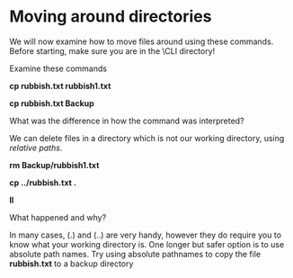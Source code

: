 # Moving around directories

We will now examine how to move files around using these commands. Before starting, make sure you are in the \CLI directory!&#x20;

Examine these commands

**cp rubbish.txt rubbish1.txt**&#x20;

**cp rubbish.txt Backup**&#x20;

What was the difference in how the command was interpreted?

We can delete files in a directory which is not our working directory, using _relative paths_.

**rm Backup/rubbish1.txt**&#x20;

**cp ../rubbish.txt .**&#x20;

**ll**

What happened and why?

In many cases, (.) and (..) are very handy, however they do require you to know what your working directory is. One longer but safer option is to use absolute path names. Try using absolute pathnames to copy the file **rubbish.txt** to a backup directory
